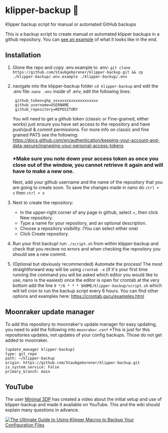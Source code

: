 # klipper-backup 💾
Klipper backup script for manual or automated GitHub backups

This is a backup script to create manual or automated klipper backups in a github repository. You can [see an example](https://github.com/Staubgeborener/3dprint) of what it looks like in the end.

## Installation
  1. Glone the repo and copy .env.example to .env:
     `git clone https://github.com/Staubgeborener/klipper-backup.git && cp ./klipper-backup/.env.example ./klipper-backup/.env`
  2. navigate into the klipper-backup folder `cd klipper-backup` and edit the .env file: `nano .env` inside of .env, edit the following lines:
     ```
      github_token=ghp_xxxxxxxxxxxxxxxxxxxx
      github_username=USERNAME
      github_repository=REPOSITORY
     ```
      You will need to get a github token (classic or Fine-grained, either works) just ensure you have set access to the repository and have push/pull & commit permissions.
      For more info on classic and fine grained PATS see the following: https://docs.github.com/en/authentication/keeping-your-account-and-data-secure/managing-your-personal-access-tokens

     ### *Make sure you note down your access token as once you close out of the window, you cannot retrieve it again and will have to make a new one.

      Next, add your github username and the name of the repository that you are going to create soon.
      To save the changes made in nano do `ctrl + s` then `ctrl + x`

  4. Next to create the repository:
     - In the upper-right corner of any page in github, select +, then click New repository.
     - Type a name for your repository, and an optional description.
     - Choose a repository visibility. (You can select either one)
     - Click Create repository.
  5. Run your first backup!
     run `./script.sh` from within klipper-backup and check that you recieve no errors and when checking the repository you should see a new commit.
  6. (Optional but obviously recommended) Automate the process! The most straightforward way will be using `crontab -e` (if it's your first time running the command you will be asked which editor you would like to use, nano is the easiest) once the editor is open for crontab at the very bottom add the line `0 */6 * * * $HOME/klipper-backup/script.sh` which will tell cron to run the backup script every 6 hours. You can find other options and examples here: https://crontab.guru/examples.html

## Moonraker update manager
To add this repository to moonraker's update manager for easy updating, you need to add the following into ```moonraker.conf```
*This is just for this repositories updates, not updates of your config backups. Those do not get added to moonraker.
```
[update_manager klipper-backup]
type: git_repo
path: ~/klipper-backup
origin: https://github.com/Staubgeborener/klipper-backup.git
is_system_service: False
primary_branch: main
```

## YouTube
The user [Minimal 3DP](https://github.com/minimal3dp) has created a video about the initial setup and use of klipper-backup and made it available on YouTube. This and the wiki should explain many questions in advance.

[![The Ultimate Guide to Using Klipper Macros to Backup Your Configuration Files](https://img.youtube.com/vi/fR2jIegqv3A/0.jpg)](https://www.youtube.com/watch?v=fR2jIegqv3A "The Ultimate Guide to Using Klipper Macros to Backup Your Configuration Files")

